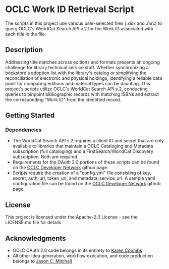 # OCLC Work ID Retrieval Script

The scripts in this project use various user-selected files (.xlsx and .mrc) to query OCLC's WorldCat Search API v.2 for the Work ID associated with each title in the file. 

## Description
Addressing title matches across editions and formats presents an ongoing challenge for library technical service staff. Whether synchronizing a bookstore's adoption list with the library's catalog or simplifying the reconciliation of electronic and physical holdings, identifying a reliable data point for comparing editions and material types can be daunting. This project's scripts utilize OCLC's WorldCat Search API v.2, conducting queries to pinpoint bibliographic records with matching ISBNs and extract the corresponding "Work ID" from the identified record.

## Getting Started

### Dependencies

* The WorldCat Search API v.2 requires a client ID and secret that are only available to libraries that maintain a OCLC Cataloging and Metadata subscription (full cataloging) and a FirstSearch/WorldCat Discovery subscription. Both are required.
* Requirements for the OAuth 2.0 portions of these scripts can be found on the [OCLC Developer Network](https://github.com/OCLC-Developer-Network/gists/tree/22a524aff103cc42b3e9be0b600fc13143e6e157/authentication/python) github page.
* Scripts require the creation of a "config.yml" file consisting of key, secret, auth_url, token_url, and metadata_service_url. A sample yaml configuration file can be found on the [OCLC Developer Network](https://github.com/OCLC-Developer-Network/gists/tree/22a524aff103cc42b3e9be0b600fc13143e6e157/authentication) github page.

## License

This project is licensed under the Apache-2.0 License - see the LICENSE.md file for details

## Acknowledgments

* OCLC OAuth 2.0 code belongs in its entirety to [Karen Coombs](https://github.com/librarywebchic)
* All other idea generation, workflow execution, and code production belongs to [Jason C. Mitchell](https://github.com/CompareTheo)
